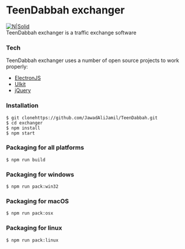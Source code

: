 <h1><a id="Surfow_exchanger_0"></a>TeenDabbah exchanger</h1>
<p><a href="intro"><img src="https://gdurl.com/l6fF" alt="N|Solid"></a><br>
TeenDabbah exchanger is a traffic exchange software</p>
<h3><a id="Tech_5"></a>Tech</h3>
<p>TeenDabbah exchanger uses a number of open source projects to work properly:</p>
<ul>
<li><a href="https://electronjs.org">ElectronJS</a></li>
<li><a href="https://getuikit.com">UIkit</a></li>
<li><a href="http://jquery.com">jQuery</a></li>
</ul>
<h3><a id="Installation_11"></a>Installation</h3>
<pre><code class="language-sh">$ git <span class="hljs-built_in">clone</span>https://github.com/JawadAliJamil/TeenDabbah.git
$ <span class="hljs-built_in">cd</span> exchanger
$ npm install
$ npm start
</code></pre>
<h3><a id="Packaging_for_all_platforms_18"></a>Packaging for all platforms</h3>
<pre><code class="language-sh">$ npm run build
</code></pre>
<h3><a id="Packaging_for_windows_22"></a>Packaging for windows</h3>
<pre><code class="language-sh">$ npm run pack:win32
</code></pre>
<h3><a id="Packaging_for_macOS_26"></a>Packaging for macOS</h3>
<pre><code class="language-sh">$ npm run pack:osx
</code></pre>
<h3><a id="Packaging_for_linux_30"></a>Packaging for linux</h3>
<pre><code class="language-sh">$ npm run pack:linux
</code></pre>
